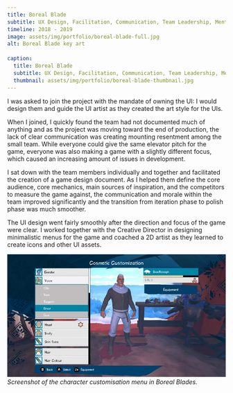 ```yaml
---
title: Boreal Blade
subtitle: UX Design, Facilitation, Communication, Team Leadership, Mentoring, Coaching
timeline: 2018 - 2019
image: assets/img/portfolio/boreal-blade-full.jpg
alt: Boreal Blade key art

caption:
  title: Boreal Blade
  subtitle: UX Design, Facilitation, Communication, Team Leadership, Mentoring, Coaching
  thumbnail: assets/img/portfolio/boreal-blade-thumbnail.jpg
---
```

I was asked to join the project with the mandate of owning the UI: I would design them and guide the UI artist as they created the art style for the UIs.

When I joined, I quickly found the team had not documented much of anything and as the project was moving toward the end of production, the lack of clear communication was creating mounting resentment among the small team. While everyone could give the same elevator pitch for the game, everyone was also making a game with a slightly different focus, which caused an increasing amount of issues in development.

I sat down with the team members individually and together and facilitated the creation of a game design document. As I helped them define the core audience, core mechanics, main sources of inspiration, and the competitors to measure the game against, the communication and morale within the team improved significantly and the transition from iteration phase to polish phase was much smoother.

The UI design went fairly smoothly after the direction and focus of the game were clear. I worked together with the Creative Director in designing  minimalistic menus for the game and coached a 2D artist as they learned to create icons and other UI assets.

<img src="assets/img/portfolio/BorealBlade/boreal-blade-character-customisation.jpg" alt="Screenshot of the character customisation menu in Boreal Blades" width=600><br><i>Screenshot of the character customisation menu in Boreal Blades.</i>